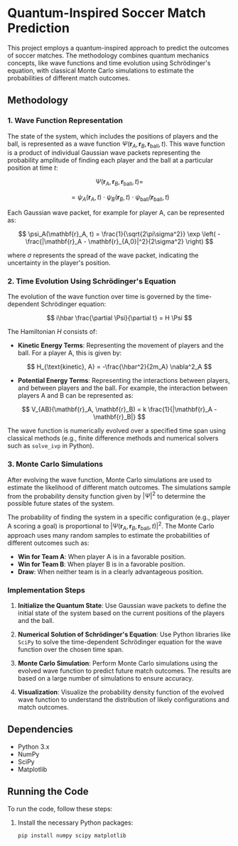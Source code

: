 # Quantum-Inspired Soccer Match Prediction

This project employs a quantum-inspired approach to predict the outcomes of soccer matches. The methodology combines quantum mechanics concepts, like wave functions and time evolution using Schrödinger's equation, with classical Monte Carlo simulations to estimate the probabilities of different match outcomes.

## Methodology

### 1. Wave Function Representation

The state of the system, which includes the positions of players and the ball, is represented as a wave function $\Psi(\mathbf{r}_A, \mathbf{r}_B, \mathbf{r}_{\text{ball}}, t)$. This wave function is a product of individual Gaussian wave packets representing the probability amplitude of finding each player and the ball at a particular position at time $t$:

$$
\Psi(\mathbf{r}_A, \mathbf{r}_B, \mathbf{r}_{\text{ball}}, t) =
$$

$$
= \psi_A(\mathbf{r}_A, t) \cdot \psi_B(\mathbf{r}_B, t) \cdot \psi_{\text{ball}}(\mathbf{r}_{\text{ball}}, t)
$$

Each Gaussian wave packet, for example for player A, can be represented as:

$$
\psi_A(\mathbf{r}_A, t) = \frac{1}{\sqrt{2\pi\sigma^2}} \exp \left( -\frac{|\mathbf{r}_A - \mathbf{r}_{A,0}|^2}{2\sigma^2} \right)
$$

where $\sigma$ represents the spread of the wave packet, indicating the uncertainty in the player's position.

### 2. Time Evolution Using Schrödinger's Equation

The evolution of the wave function over time is governed by the time-dependent Schrödinger equation:

$$
i\hbar \frac{\partial \Psi}{\partial t} = H \Psi
$$

The Hamiltonian $H$ consists of:

- **Kinetic Energy Terms**: Representing the movement of players and the ball. For a player A, this is given by:

$$
H_{\text{kinetic}, A} = -\frac{\hbar^2}{2m_A} \nabla^2_A
$$

- **Potential Energy Terms**: Representing the interactions between players, and between players and the ball. For example, the interaction between players A and B can be represented as:

$$
V_{AB}(\mathbf{r}_A, \mathbf{r}_B) = k \frac{1}{|\mathbf{r}_A - \mathbf{r}_B|}
$$

The wave function is numerically evolved over a specified time span using classical methods (e.g., finite difference methods and numerical solvers such as `solve_ivp` in Python).

### 3. Monte Carlo Simulations

After evolving the wave function, Monte Carlo simulations are used to estimate the likelihood of different match outcomes. The simulations sample from the probability density function given by $|\Psi|^2$ to determine the possible future states of the system. 

The probability of finding the system in a specific configuration (e.g., player A scoring a goal) is proportional to $|\Psi(\mathbf{r}_A, \mathbf{r}_B, \mathbf{r}_{\text{ball}}, t)|^2$. The Monte Carlo approach uses many random samples to estimate the probabilities of different outcomes such as:

- **Win for Team A**: When player A is in a favorable position.
- **Win for Team B**: When player B is in a favorable position.
- **Draw**: When neither team is in a clearly advantageous position.

### Implementation Steps

1. **Initialize the Quantum State**: Use Gaussian wave packets to define the initial state of the system based on the current positions of the players and the ball.
   
2. **Numerical Solution of Schrödinger's Equation**: Use Python libraries like `SciPy` to solve the time-dependent Schrödinger equation for the wave function over the chosen time span.

3. **Monte Carlo Simulation**: Perform Monte Carlo simulations using the evolved wave function to predict future match outcomes. The results are based on a large number of simulations to ensure accuracy.

4. **Visualization**: Visualize the probability density function of the evolved wave function to understand the distribution of likely configurations and match outcomes.

## Dependencies

- Python 3.x
- NumPy
- SciPy
- Matplotlib

## Running the Code

To run the code, follow these steps:

1. Install the necessary Python packages:
   ```sh
   pip install numpy scipy matplotlib
